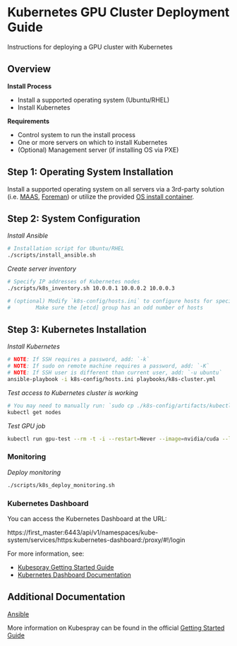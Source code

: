 Kubernetes GPU Cluster Deployment Guide
===

Instructions for deploying a GPU cluster with Kubernetes

## Overview

**Install Process**

  * Install a supported operating system (Ubuntu/RHEL)
  * Install Kubernetes

**Requirements**

  * Control system to run the install process
  * One or more servers on which to install Kubernetes
  * (Optional) Management server (if installing OS via PXE)

## Step 1: Operating System Installation

Install a supported operating system on all servers via
a 3rd-party solution (i.e. [MAAS](https://maas.io/), [Foreman](https://www.theforeman.org/))
or utilize the provided [OS install container](PXE.md).

## Step 2: System Configuration

_Install Ansible_

```sh
# Installation script for Ubuntu/RHEL
./scripts/install_ansible.sh
```

_Create server inventory_

```sh
# Specify IP addresses of Kubernetes nodes
./scripts/k8s_inventory.sh 10.0.0.1 10.0.0.2 10.0.0.3

# (optional) Modify `k8s-config/hosts.ini` to configure hosts for specific roles
# 	     Make sure the [etcd] group has an odd number of hosts
```

## Step 3: Kubernetes Installation

_Install Kubernetes_

```sh
# NOTE: If SSH requires a password, add: `-k`
# NOTE: If sudo on remote machine requires a password, add: `-K`
# NOTE: If SSH user is different than current user, add: `-u ubuntu`
ansible-playbook -i k8s-config/hosts.ini playbooks/k8s-cluster.yml
```

_Test access to Kubernetes cluster is working_

```sh
# You may need to manually run: `sudo cp ./k8s-config/artifacts/kubectl /usr/local/bin`
kubectl get nodes
```

_Test GPU job_

```sh
kubectl run gpu-test --rm -t -i --restart=Never --image=nvidia/cuda --limits=nvidia.com/gpu=1 -- nvidia-smi
```

### Monitoring

_Deploy monitoring_

```sh
./scripts/k8s_deploy_monitoring.sh
```

### Kubernetes Dashboard

You can access the Kubernetes Dashboard at the URL:

https://first_master:6443/api/v1/namespaces/kube-system/services/https:kubernetes-dashboard:/proxy/#!/login

For more information, see:

  * [Kubespray Getting Started Guide](https://github.com/kubernetes-sigs/kubespray/blob/master/docs/getting-started.md#accessing-kubernetes-dashboard)
  * [Kubernetes Dashboard Documentation](https://github.com/kubernetes/dashboard)

## Additional Documentation

[Ansible](ANSIBLE.md)

More information on Kubespray can be found in the official [Getting Started Guide](https://github.com/kubernetes-sigs/kubespray/blob/master/docs/getting-started.md)

